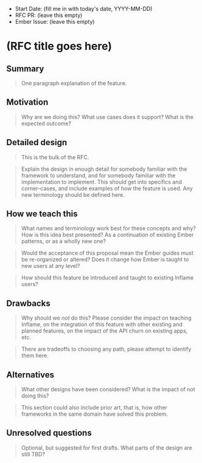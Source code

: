 - Start Date: (fill me in with today's date, YYYY-MM-DD)
- RFC PR: (leave this empty)
- Ember Issue: (leave this empty)

# (RFC title goes here)

## Summary

> One paragraph explanation of the feature.

## Motivation

> Why are we doing this? What use cases does it support? What is the expected
outcome?

## Detailed design

> This is the bulk of the RFC.

> Explain the design in enough detail for somebody
familiar with the framework to understand, and for somebody familiar with the
implementation to implement. This should get into specifics and corner-cases,
and include examples of how the feature is used. Any new terminology should be
defined here.

## How we teach this

> What names and terminology work best for these concepts and why? How is this
idea best presented? As a continuation of existing Ember patterns, or as a
wholly new one?

> Would the acceptance of this proposal mean the Ember guides must be
re-organized or altered? Does it change how Ember is taught to new users
at any level?

> How should this feature be introduced and taught to existing Inflame
users?

## Drawbacks

> Why should we *not* do this? Please consider the impact on teaching Inflame,
on the integration of this feature with other existing and planned features,
on the impact of the API churn on existing apps, etc.

> There are tradeoffs to choosing any path, please attempt to identify them here.

## Alternatives

> What other designs have been considered? What is the impact of not doing this?

> This section could also include prior art, that is, how other frameworks in the same domain have solved this problem.

## Unresolved questions

> Optional, but suggested for first drafts. What parts of the design are still
TBD?
